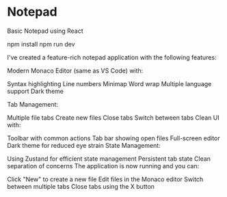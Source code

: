 # Notepad
Basic Notepad using React

npm install
npm run dev

I've created a feature-rich notepad application with the following features:

Modern Monaco Editor (same as VS Code) with:

Syntax highlighting
Line numbers
Minimap
Word wrap
Multiple language support
Dark theme

Tab Management:

Multiple file tabs
Create new files
Close tabs
Switch between tabs
Clean UI with:

Toolbar with common actions
Tab bar showing open files
Full-screen editor
Dark theme for reduced eye strain
State Management:

Using Zustand for efficient state management
Persistent tab state
Clean separation of concerns
The application is now running and you can:

Click "New" to create a new file
Edit files in the Monaco editor
Switch between multiple tabs
Close tabs using the X button
